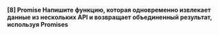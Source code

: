 **[8] Promise Напишите функцию, которая одновременно
извлекает данные из нескольких API и
возвращает объединенный результат,
используя Promises**